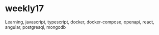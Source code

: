 # weekly17
Learning, javascript, typescript, docker, docker-compose, openapi, react, angular, postgresql, mongodb

